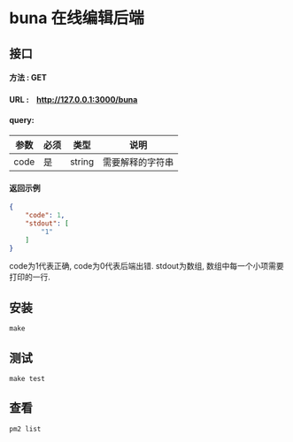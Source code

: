 # buna 在线编辑后端


## 接口

#### 方法 : GET
#### URL :　http://127.0.0.1:3000/buna
#### query: 
|参数| 必须 | 类型 | 说明
|--|--|--|--
|code| 是 | string| 需要解释的字符串

#### 返回示例
```json
{
    "code": 1,
    "stdout": [
        "1"
    ]
}
```
code为1代表正确, code为0代表后端出错. stdout为数组, 数组中每一个小项需要打印的一行.



## 安装

```shell
make
```

## 测试

```shell
make test
```

## 查看

```
pm2 list
```

